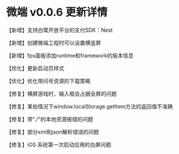 # 微端 v0.0.6 更新详情

【新增】支持白鹭开放平台的支付SDK：Nest

【新增】创建微端工程时可以设置横竖屏

【新增】fps面板添加runtime和framework的版本信息

【优化】更新启动页样式

【优化】优化带问号资源的下载策略

【修复】横屏游戏时，输入框会占据全屏的问题

【修复】某些情况下window.localStorage.getItem方法的返回值不准确 

【修复】带"./"的本地资源报错的问题

【修复】部分xml和json解析错误的问题

【修复】iOS 系统第一次启动应用的白屏问题